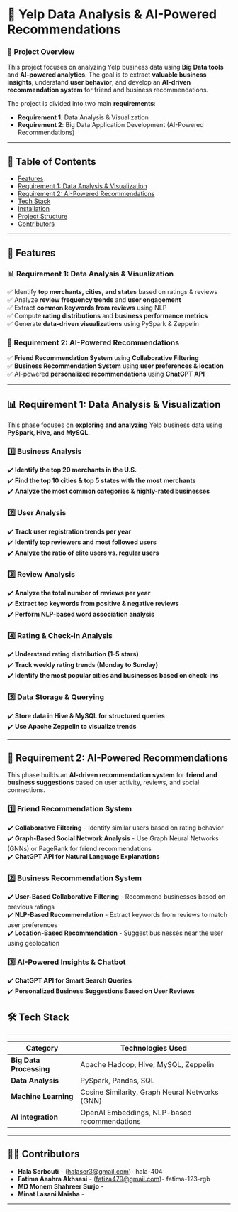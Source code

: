 # **📍 Yelp Data Analysis & AI-Powered Recommendations**  

### **📌 Project Overview**  
This project focuses on analyzing Yelp business data using **Big Data tools** and **AI-powered analytics**. The goal is to extract **valuable business insights**, understand **user behavior**, and develop an **AI-driven recommendation system** for friend and business recommendations.  

The project is divided into two main **requirements**:  
- **Requirement 1**: Data Analysis & Visualization  
- **Requirement 2**: Big Data Application Development (AI-Powered Recommendations)  

---

## **📂 Table of Contents**  
- [Features](#features)  
- [Requirement 1: Data Analysis & Visualization](#requirement-1-data-analysis--visualization)  
- [Requirement 2: AI-Powered Recommendations](#requirement-2-ai-powered-recommendations)  
- [Tech Stack](#tech-stack)  
- [Installation](#installation)  
- [Project Structure](#project-structure)  
- [Contributors](#contributors)  

---

## **🚀 Features**  

### **📊 Requirement 1: Data Analysis & Visualization**  
✅ Identify **top merchants, cities, and states** based on ratings & reviews  
✅ Analyze **review frequency trends** and **user engagement**  
✅ Extract **common keywords from reviews** using NLP  
✅ Compute **rating distributions** and **business performance metrics**  
✅ Generate **data-driven visualizations** using PySpark & Zeppelin  

### **🤖 Requirement 2: AI-Powered Recommendations**  
✅ **Friend Recommendation System** using **Collaborative Filtering**  
✅ **Business Recommendation System** using **user preferences & location**  
✅ AI-powered **personalized recommendations** using **ChatGPT API**  

---

## **📊 Requirement 1: Data Analysis & Visualization**  

This phase focuses on **exploring and analyzing** Yelp business data using **PySpark, Hive, and MySQL**.  

### **1️⃣ Business Analysis**  
✔️ **Identify the top 20 merchants in the U.S.**  
✔️ **Find the top 10 cities & top 5 states with the most merchants**  
✔️ **Analyze the most common categories & highly-rated businesses**  

### **2️⃣ User Analysis**  
✔️ **Track user registration trends per year**  
✔️ **Identify top reviewers and most followed users**  
✔️ **Analyze the ratio of elite users vs. regular users**  

### **3️⃣ Review Analysis**  
✔️ **Analyze the total number of reviews per year**  
✔️ **Extract top keywords from positive & negative reviews**  
✔️ **Perform NLP-based word association analysis**  

### **4️⃣ Rating & Check-in Analysis**  
✔️ **Understand rating distribution (1-5 stars)**  
✔️ **Track weekly rating trends (Monday to Sunday)**  
✔️ **Identify the most popular cities and businesses based on check-ins**  

### **5️⃣ Data Storage & Querying**  
✔️ **Store data in Hive & MySQL for structured queries**  
✔️ **Use Apache Zeppelin to visualize trends**  

---

## **🤖 Requirement 2: AI-Powered Recommendations**  

This phase builds an **AI-driven recommendation system** for **friend and business suggestions** based on user activity, reviews, and social connections.  

### **1️⃣ Friend Recommendation System**  
✔️ **Collaborative Filtering** - Identify similar users based on rating behavior  
✔️ **Graph-Based Social Network Analysis** - Use Graph Neural Networks (GNNs) or PageRank for friend recommendations  
✔️ **ChatGPT API for Natural Language Explanations**  

### **2️⃣ Business Recommendation System**  
✔️ **User-Based Collaborative Filtering** - Recommend businesses based on previous ratings  
✔️ **NLP-Based Recommendation** - Extract keywords from reviews to match user preferences  
✔️ **Location-Based Recommendation** - Suggest businesses near the user using geolocation  

### **3️⃣ AI-Powered Insights & Chatbot**  
✔️ **ChatGPT API for Smart Search Queries**  
✔️ **Personalized Business Suggestions Based on User Reviews**  
## **🛠️ Tech Stack**  
---
| Category         | Technologies Used |
|-----------------|-----------------|
| **Big Data Processing** | Apache Hadoop, Hive, MySQL, Zeppelin |
| **Data Analysis** | PySpark, Pandas, SQL |
| **Machine Learning** | Cosine Similarity, Graph Neural Networks (GNN) |
| **AI Integration** | OpenAI Embeddings, NLP-based recommendations |

---

## **👨‍💻 Contributors**  
- **Hala Serbouti** - (halaser3@gmail.com)- hala-404 
- **Fatima Aaahra Akhsasi** - (fatiza479@gmail.com)- fatima-123-rgb
- **MD Monem Shahreer Surjo** -  
- **Minat Lasani Maisha** -   

---